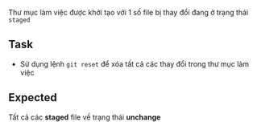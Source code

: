 Thư mục làm việc được khởi tạo với 1 số file bị thay đổi đang ở trạng thái `staged`

## Task
- Sử dụng lệnh `git reset` để xóa tất cả các thay đổi trong thư mục làm việc

## Expected

Tất cả các **staged** file về trạng thái **unchange**
